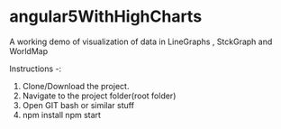 # angular5WithHighCharts
A working demo of visualization of data in LineGraphs , StckGraph and WorldMap

Instructions -:
1. Clone/Download the project.
2. Navigate to the project folder(root folder)
3. Open GIT bash or similar stuff
4. npm install
   npm start

